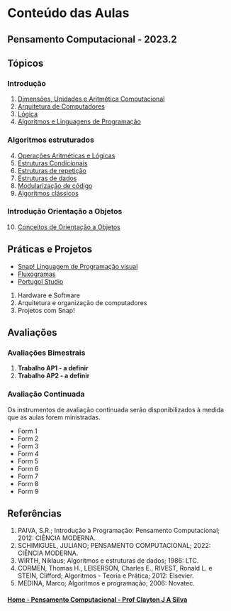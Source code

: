 # Conteúdo das Aulas  
## Pensamento Computacional - 2023.2

## Tópicos
### Introdução
1. [Dimensões, Unidades e Aritmética Computacional](arq_aulas/dimensoesUnidadesAritmeticaComputacional1.md)
2. [Arquitetura de Computadores](pensamento/arquiteturaComputadores.md)
3. [Lógica](pensamento/logica.md)
4. [Algoritmos e Linguagens de Programação](pensamentoComputacional_aulas/algoritmosLinguagens.md)
### Algoritmos estruturados
4. [Operações Aritméticas e Lógicas](pensamentoComputacional_aulas/operacoes.md)
5. [Estruturas Condicionais](pensamentoComputacional_aulas/condicionais.md)
6. [Estruturas de repetição](pensamentoComputacional_aulas/repeticao.md)
7. [Estruturas de dados](pensamentoComputacional_aulas/estruturas.md)
8. [Modularização de código](pensamentoComputacional_aulas/modulos.md)
9. [Algoritmos clássicos](pensamentoComputacional_aulas/algoritmos.md)
### Introdução Orientação a Objetos
10. [Conceitos de Orientação a Objetos](pensamentoComputacional_aulas/poo.md)

## Práticas e Projetos    
- [Snap! Linguagem de Programação visual](pensamento/snap.md)
- [Fluxogramas](pensamentoComputacional_aulas/fluxograma.md)
- [Portugol Studio](https://dgadelha.github.io/Portugol-Webstudio/)
1. Hardware e Software
2. Arquitetura e organização de computadores
3. Projetos com Snap!

## Avaliações
### Avaliações Bimestrais
1. **Trabalho AP1 - a definir**     
2. **Trabalho AP2 - a definir**    
   
### Avaliação Continuada
Os instrumentos de avaliação continuada serão disponibilizados à medida que as aulas forem ministradas.  
- Form 1
- Form 2
- Form 3
- Form 4
- Form 5  
- Form 6
- Form 7
- Form 8
- Form 9

## Referências  
1. PAIVA, S.R.; Introdução à Programação: Pensamento Computacional; 2012: CIÊNCIA MODERNA.
2. SCHIMIGUEL, JULIANO;	PENSAMENTO COMPUTACIONAL;	2022: CIÊNCIA MODERNA.
3. WIRTH, Niklaus; Algoritmos e estruturas de dados; 1986: LTC.
4. CORMEN, Thomas H., LEISERSON, Charles E., RIVEST, Ronald L. e STEIN, Clifford;	Algoritmos - Teoria e Prática; 2012:	Elsevier.
5. MEDINA, Marco;	Algoritmos e programação; 2006:	Novatec.

#### [Home - Pensamento Computacional - Prof Clayton J A Silva](/pensamentoComputacional.md)
